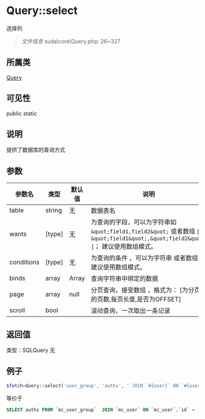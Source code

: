 # Query::select
选择列
> *文件信息* suda\core\Query.php: 26~327
## 所属类 

[Query](../Query.md)

## 可见性

  public  static
## 说明

提供了数据库的查询方式


## 参数

| 参数名 | 类型 | 默认值 | 说明 |
|--------|-----|-------|-------|
| table |  string | 无 |  数据表名 |
| wants |  [type] | 无 |  为查询的字段，可以为字符串如`&quot;field1,field2&quot;` 或者数组 `[ &quot;field1&quot;,&quot;field2&quot; ]`； 建议使用数组模式。 |
| conditions |  [type] | 无 |  为查询的条件 ，可以为字符串 或者数组 ， 建议使用数组模式。 |
| binds |  array | Array |  查询字符串中绑定的数据 |
| page |  array | null |  分页查询，接受数组 ，格式为： [为分页的页数,每页长度,是否为OFFSET] |
| scroll |  bool |  |  滚动查询，一次取出一条记录 |

## 返回值
类型：SQLQuery
无

## 例子


```php
$fetch=Query::select('user_group', 'auths', ' JOIN `#{user}` ON `#{user}`.`id` = :id  WHERE `user` = :id  or `#{user_group}`.`id` =`#{user}`.`group` LIMIT 1;', ['id'=>$uid])->fetch()
```
等价于
```sql
SELECT auths FROM `mc_user_group`  JOIN `mc_user` ON `mc_user`.`id` = :id  WHERE `user` = :id  or `mc_user_group`.`id` =`mc_user`.`group` LIMIT 1;
```